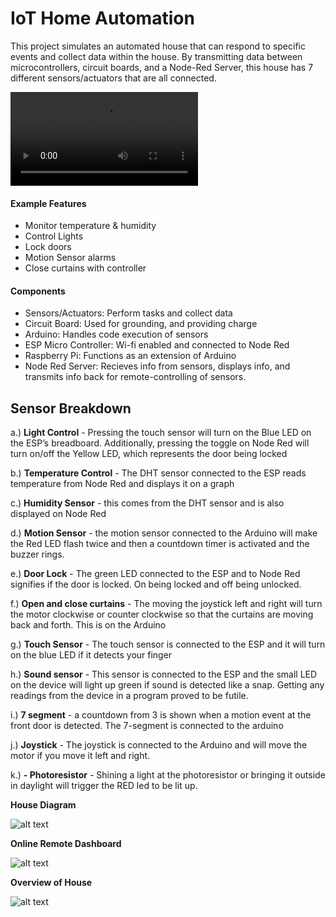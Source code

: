 # IoT Home Automation

This project simulates an automated house that can respond to specific events and collect data within the house. By transmitting data between microcontrollers, circuit boards, and a Node-Red Server, this house has 7 different sensors/actuators that are all connected.

![Video Demo](https://github.com/prestondcarroll/portfolio/raw/master/IoT%20Home%20Automation/IoT_House_Demo.mp4)

#### Example Features
* Monitor temperature & humidity
* Control Lights
* Lock doors
* Motion Sensor alarms
* Close curtains with controller

#### Components
* Sensors/Actuators: Perform tasks and collect data
* Circuit Board: Used for grounding, and providing charge
* Arduino: Handles code execution of sensors
* ESP Micro Controller: Wi-fi enabled and connected to Node Red
* Raspberry Pi: Functions as an extension of Arduino
 * Node Red Server: Recieves info from sensors, displays info, and transmits info back for remote-controlling of sensors.





## **Sensor Breakdown**

a.) **Light Control** - Pressing the touch sensor will turn on the Blue LED on the ESP’s breadboard. Additionally, pressing the toggle on Node Red will turn on/off the Yellow LED, which represents the door being locked

b.) **Temperature Control** - The DHT sensor connected to the ESP reads temperature from Node Red and displays it on a graph

c.) **Humidity Sensor** - this comes from the DHT sensor and is also displayed on Node Red

d.) **Motion Sensor** - the motion sensor connected to the Arduino will make the Red LED flash twice and then a countdown timer is activated and the buzzer rings.

e.) **Door Lock** - The green LED connected to the ESP and to Node Red signifies if the door is locked. On being locked and off being unlocked.

f.) **Open and close curtains** - The moving the joystick left and right will turn the motor clockwise or counter clockwise so that the curtains are moving back and forth. This is on the Arduino

g.) **Touch Sensor** - The touch sensor is connected to the ESP and it will turn on the blue LED if it detects your finger

h.) **Sound sensor** - This sensor is connected to the ESP and the small LED on the device will light up green if sound is detected like a snap. Getting any readings from the device in a program proved to be futile.

i.) **7 segment** - a countdown from 3 is shown when a motion event at the front door is detected. The 7-segment is connected to the arduino

j.) **Joystick** - The joystick is connected to the Arduino and will move the motor if you move it left and right.

k.) **- Photoresistor** - Shining a light at the photoresistor or bringing it outside in daylight will trigger the RED led to be lit up.


**House Diagram**


![alt text](https://raw.githubusercontent.com/prestondcarroll/projects/master/IoT%20Home%20Automation/House_Diagram.png)



**Online Remote Dashboard**

![alt text](https://raw.githubusercontent.com/prestondcarroll/projects/master/IoT%20Home%20Automation/dashboard.png)



**Overview of House**

![alt text](https://raw.githubusercontent.com/prestondcarroll/projects/master/IoT%20Home%20Automation/House_Overview.jpg)
